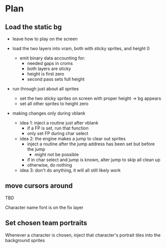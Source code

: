 # Plan

## Load the static bg

- leave how to play on the screen
- load the two layers into vram, both with sticky sprites, and height 0
  - emit binary data accounting for:
    - needed gaps in croms
    - both layers are sticky
    - height is first zero
    - second pass sets full height
- run through just about all sprites

  - set the two sticky sprites on screen with proper height -> bg appears
  - set all other sprites to height zero

- making changes only during vblank
  - idea 1: inject a routine just after vblank
    - if a FP is set, run that function
    - only set FP during char select
  - idea 2: the engine makes a jump to clear out sprites
    - inject a routine after the jump address has been set but before the jump
      - might not be possible
    - if in char select and jump is known, alter jump to skip all clean up
    - otherwise, do nothing
  - idea 3: don't do anything, it will all still likely work

## move cursors around

TBD

Character name font is on the fix layer

## Set chosen team portraits

Whenever a character is chosen, inject that character's portrait tiles into the background sprites
